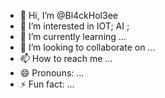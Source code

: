 - 👋 Hi, I’m @Bl4ckHol3ee
- 👀 I’m interested in IOT; AI ;  
- 🌱 I’m currently learning ...
- 💞️ I’m looking to collaborate on ...
- 📫 How to reach me ...
- 😄 Pronouns: ...
- ⚡ Fun fact: ...

<!---
Bl4ckHol3ee/Bl4ckHol3ee is a ✨ special ✨ repository because its `README.md` (this file) appears on your GitHub profile.
You can click the Preview link to take a look at your changes.
---

